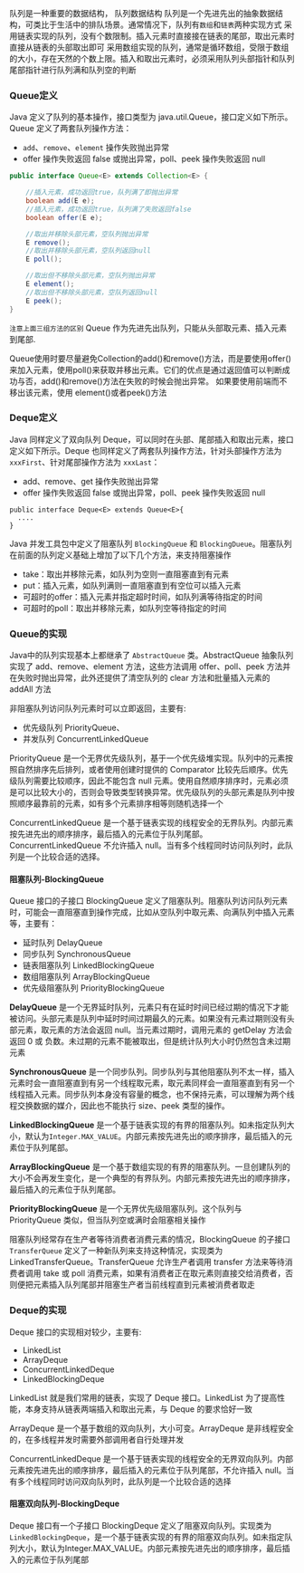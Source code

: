队列是一种重要的数据结构，
队列数据结构
队列是一个先进先出的抽象数据结构，可类比于生活中的排队场景。通常情况下，队列有`数组`和`链表`两种实现方式
采用链表实现的队列，没有个数限制。插入元素时直接接在链表的尾部，取出元素时直接从链表的头部取出即可
采用数组实现的队列，通常是循环数组，受限于数组的大小，存在天然的个数上限。插入和取出元素时，必须采用队列头部指针和队列尾部指针进行队列满和队列空的判断

### Queue定义

Java 定义了队列的基本操作，接口类型为 java.util.Queue，接口定义如下所示。Queue 定义了两套队列操作方法：
- `add`、`remove`、`element` 操作失败抛出异常
- offer 操作失败返回 false 或抛出异常，poll、peek 操作失败返回 null
```java
public interface Queue<E> extends Collection<E> {

    //插入元素，成功返回true，队列满了即抛出异常
    boolean add(E e);
    //插入元素，成功返回true，队列满了失败返回false
    boolean offer(E e);

    //取出并移除头部元素，空队列抛出异常
    E remove();
    //取出并移除头部元素，空队列返回null
    E poll();

    //取出但不移除头部元素，空队列抛出异常
    E element();
    //取出但不移除头部元素，空队列返回null
    E peek();
}
```
`注意上面三组方法的区别`
Queue 作为先进先出队列，只能从头部取元素、插入元素到尾部.

Queue使用时要尽量避免Collection的add()和remove()方法，而是要使用offer()来加入元素，使用poll()来获取并移出元素。它们的优点是通过返回值可以判断成功与否，add()和remove()方法在失败的时候会抛出异常。 如果要使用前端而不移出该元素，使用
element()或者peek()方法

### Deque定义
Java 同样定义了双向队列 Deque，可以同时在头部、尾部插入和取出元素，接口定义如下所示。Deque 也同样定义了两套队列操作方法，针对头部操作方法为 `xxxFirst`、针对尾部操作方法为 `xxxLast`：
- add、remove、get 操作失败抛出异常
- offer 操作失败返回 false 或抛出异常，poll、peek 操作失败返回 null

```
public interface Deque<E> extends Queue<E>{
  ....
}
```

Java 并发工具包中定义了阻塞队列 `BlockingQueue` 和 `BlockingDueue`。阻塞队列在前面的队列定义基础上增加了以下几个方法，来支持阻塞操作
- take：取出并移除元素，如队列为空则一直阻塞直到有元素
- put：插入元素，如队列满则一直阻塞直到有空位可以插入元素
- 可超时的offer：插入元素并指定超时时间，如队列满等待指定的时间
- 可超时的poll：取出并移除元素，如队列空等待指定的时间

### Queue的实现
Java中的队列实现基本上都继承了 `AbstractQueue` 类。AbstractQueue 抽象队列实现了 add、remove、element 方法，这些方法调用 offer、poll、peek 方法并在失败时抛出异常，此外还提供了清空队列的 clear 方法和批量插入元素的 addAll 方法

非阻塞队列访问队列元素时可以立即返回，主要有:
- 优先级队列 PriorityQueue、
- 并发队列 ConcurrentLinkedQueue

PriorityQueue 是一个无界优先级队列，基于一个优先级堆实现。队列中的元素按照自然排序先后排列，或者使用创建时提供的 Comparator 比较先后顺序。优先级队列需要比较顺序，因此不能包含 null 元素。使用自然顺序排序时，元素必须是可以比较大小的，否则会导致类型转换异常。优先级队列的头部元素是队列中按照顺序最靠前的元素，如有多个元素排序相等则随机选择一个

ConcurrentLinkedQueue 是一个基于链表实现的线程安全的无界队列。内部元素按先进先出的顺序排序，最后插入的元素位于队列尾部。ConcurrentLinkedQueue 不允许插入 null。当有多个线程同时访问队列时，此队列是一个比较合适的选择。

#### 阻塞队列-BlockingQueue
Queue 接口的子接口 BlockingQueue 定义了阻塞队列。阻塞队列访问队列元素时，可能会一直阻塞直到操作完成，比如从空队列中取元素、向满队列中插入元素等，主要有：
- 延时队列 DelayQueue
- 同步队列 SynchronousQueue
- 链表阻塞队列 LinkedBlockingQueue
- 数组阻塞队列 ArrayBlockingQueue
- 优先级阻塞队列 PriorityBlockingQueue

**DelayQueue** 是一个无界延时队列，元素只有在延时时间已经过期的情况下才能被访问。头部元素是队列中延时时间过期最久的元素。如果没有元素过期则没有头部元素，取元素的方法会返回 null。当元素过期时，调用元素的 getDelay 方法会返回 0 或 负数。未过期的元素不能被取出，但是统计队列大小时仍然包含未过期元素

**SynchronousQueue** 是一个同步队列。同步队列与其他阻塞队列不太一样，插入元素时会一直阻塞直到有另一个线程取元素，取元素同样会一直阻塞直到有另一个线程插入元素。同步队列本身没有容量的概念，也不保持元素，可以理解为两个线程交换数据的媒介，因此也不能执行 size、peek 类型的操作。

**LinkedBlockingQueue** 是一个基于链表实现的有界的阻塞队列。如未指定队列大小，默认为`Integer.MAX_VALUE`。内部元素按先进先出的顺序排序，最后插入的元素位于队列尾部。

**ArrayBlockingQueue** 是一个基于数组实现的有界的阻塞队列。一旦创建队列的大小不会再发生变化，是一个典型的有界队列。内部元素按先进先出的顺序排序，最后插入的元素位于队列尾部。

**PriorityBlockingQueue** 是一个无界优先级阻塞队列。这个队列与 PriorityQueue 类似，但当队列空或满时会阻塞相关操作

阻塞队列经常存在生产者等待消费者消费元素的情况，BlockingQueue 的子接口 `TransferQueue` 定义了一种新队列来支持这种情况，实现类为 LinkedTransferQueue。TransferQueue 允许生产者调用 transfer 方法来等待消费者调用 take 或 poll 消费元素，如果有消费者正在取元素则直接交给消费者，否则便把元素插入队列尾部并阻塞生产者当前线程直到元素被消费者取走

### Deque的实现
Deque 接口的实现相对较少，主要有:
- LinkedList
- ArrayDeque
- ConcurrentLinkedDeque
- LinkedBlockingDeque

LinkedList 就是我们常用的链表，实现了 Deque 接口。LinkedList 为了提高性能，本身支持从链表两端插入和取出元素，与 Deque 的要求恰好一致

ArrayDeque 是一个基于数组的双向队列，大小可变。ArrayDeque 是非线程安全的，在多线程并发时需要外部调用者自行处理并发

ConcurrentLinkedDeque 是一个基于链表实现的线程安全的无界双向队列。内部元素按先进先出的顺序排序，最后插入的元素位于队列尾部，不允许插入 null。当有多个线程同时访问双向队列时，此队列是一个比较合适的选择

#### 阻塞双向队列-BlockingDeque
Deque 接口有一个子接口 BlockingDeque 定义了阻塞双向队列。实现类为 `LinkedBlockingDeque`，是一个基于链表实现的有界的阻塞双向队列。如未指定队列大小，默认为Integer.MAX_VALUE。内部元素按先进先出的顺序排序，最后插入的元素位于队列尾部
